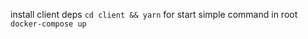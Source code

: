 install client deps
```cd client && yarn```
for start simple command in root
```docker-compose up```